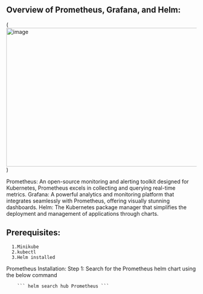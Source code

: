 ## Overview of Prometheus, Grafana, and Helm:

(<img width="1121" height="366" alt="image" src="https://github.com/user-attachments/assets/b2a7aa34-6750-4ae0-81c9-94d275a6acd7" />)

Prometheus: An open-source monitoring and alerting toolkit designed for Kubernetes, Prometheus excels in collecting and querying real-time metrics.
Grafana: A powerful analytics and monitoring platform that integrates seamlessly with Prometheus, offering visually stunning dashboards.
Helm: The Kubernetes package manager that simplifies the deployment and management of applications through charts.

## Prerequisites:
      1.Minikube 
      2.kubectl 
      3.Helm installed 

Prometheus Installation:
Step 1: Search for the Prometheus helm chart using the below command

        ``` helm search hub Prometheus ```

